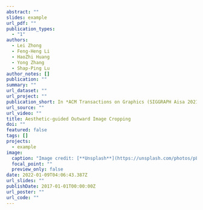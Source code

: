 ```yaml
---
abstract: ""
slides: example
url_pdf: ""
publication_types:
  - "1"
authors:
  - Lei Zhong
  - Feng-Heng Li
  - HaoZhi Huang
  - Yong Zhang
  - Shap-Ping Lu
author_notes: []
publication: ""
summary: ""
url_dataset: ""
url_project: ""
publication_short: In *ACM Transactions on Graphics (SIGGRAPH Aisa 2021).*
url_source: ""
url_video: ""
title: Aesthetic-guided Outward Image Cropping
doi: ""
featured: false
tags: []
projects:
  - example
image:
  caption: "Image credit: [**Unsplash**](https://unsplash.com/photos/pLCdAaMFLTE)"
  focal_point: ""
  preview_only: false
date: 2022-01-09T04:06:43.387Z
url_slides: ""
publishDate: 2017-01-01T00:00:00Z
url_poster: ""
url_code: ""
---
```


